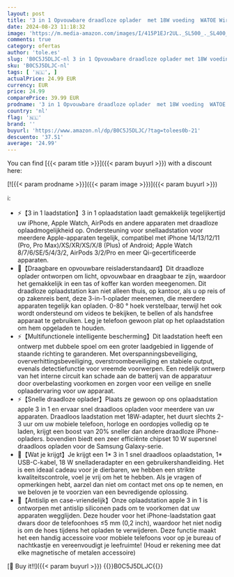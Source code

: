 ```yaml
---
layout: post
title: '3 in 1 Opvouwbare draadloze oplader  met 18W voeding  WATOE Wireless Charger compatibel met iPhone 15/14/13/12/11/Pro/Max/XS/XR/X/8/Plus  Apple Watch 9/8/7/6/SE/5/4/3/2 & AirPods 3/2/Pro'
date: 2024-08-23 11:18:32
image: 'https://m.media-amazon.com/images/I/415P1EJr2UL._SL500_._SL400_.jpg'
comments: true
category: ofertas
author: 'tole.es'
slug: 'B0C5J5DLJC-nl 3 in 1 Opvouwbare draadloze oplader met 18W voeding WATOE...'
sku: 'B0C5J5DLJC-nl'
tags: [ '🇳🇱', ]
actualPrice: 24.99 EUR
currency: EUR
price: 24.99
comparePrice: 39.99 EUR
prodname: '3 in 1 Opvouwbare draadloze oplader  met 18W voeding  WATOE Wireless Charger compatibel met iPhone 15/14/13/12/11/Pro/Max/XS/XR/X/8/Plus  Apple Watch 9/8/7/6/SE/5/4/3/2 & AirPods 3/2/Pro'
country: 'nl'
flag: '🇳🇱'
brand: ''
buyurl: 'https://www.amazon.nl/dp/B0C5J5DLJC/?tag=tolees0b-21'
descuento: '37.51'
average: '24.99'
---
```


You can find [{{< param title >}}]({{< param buyurl >}}) with a discount here:

[![{{< param prodname >}}]({{< param image >}})]({{< param buyurl >}})

ℹ️:

- ⚡【3 in 1 laadstation】3 in 1 oplaadstation laadt gemakkelijk tegelijkertijd uw iPhone, Apple Watch, AirPods en andere apparaten met draadloze oplaadmogelijkheid op. Ondersteuning voor snellaadstation voor meerdere Apple-apparaten tegelijk, compatibel met iPhone 14/13/12/11 (Pro, Pro Max)/XS/XR/XS/X/8 (Plus) of Android; Apple Watch 8/7/6/SE/5/4/3/2, AirPods 3/2/Pro en meer Qi-gecertificeerde apparaten.
- 🔋【Draagbare en opvouwbare reisladerstandaard】Dit draadloze oplader ontworpen om licht, opvouwbaar en draagbaar te zijn, waardoor het gemakkelijk in een tas of koffer kan worden meegenomen. Dit draadloze oplaadstation kan niet alleen thuis, op kantoor, als u op reis of op zakenreis bent, deze 3-in-1-oplader meenemen, die meerdere apparaten tegelijk kan opladen. 0-80 ° hoek verstelbaar, terwijl het ook wordt ondersteund om videos te bekijken, te bellen of als handsfree apparaat te gebruiken. Leg je telefoon gewoon plat op het oplaadstation om hem opgeladen te houden.
- ⚡【Multifunctionele intelligente bescherming】Dit laadstation heeft een ontwerp met dubbele spoel om een groter laadgebied in liggende of staande richting te garanderen. Met overspanningsbeveiliging, oververhittingsbeveiliging, overstroombeveiliging en stabiele output, evenals detectiefunctie voor vreemde voorwerpen. Een redelijk ontwerp van het interne circuit kan schade aan de batterij van de apparatuur door overbelasting voorkomen en zorgen voor een veilige en snelle oplaadervaring voor uw apparaat.
- ⚡【Snelle draadloze oplader】Plaats ze gewoon op ons oplaadstation apple 3 in 1 en ervaar snel draadloos opladen voor meerdere van uw apparaten. Draadloos laadstation met 18W-adapter, het duurt slechts 2-3 uur om uw mobiele telefoon, horloge en oordopjes volledig op te laden, krijgt een boost van 20% sneller dan andere draadloze iPhone-opladers. bovendien biedt een zeer efficiënte chipset 10 W supersnel draadloos opladen voor de Samsung Galaxy-serie.
- 🔋【Wat je krijgt】Je krijgt een 1* 3 in 1 snel draadloos oplaadstation, 1* USB-C-kabel, 18 W snelladeradapter en een gebruikershandleiding. Het is een ideaal cadeau voor je dierbaren, we hebben een strikte kwaliteitscontrole, voel je vrij om het te hebben. Als je vragen of opmerkingen hebt, aarzel dan niet om contact met ons op te nemen, en we beloven je te voorzien van een bevredigende oplossing.
- 🔋【Antislip en case-vriendelijk】Onze oplaadstation apple 3 in 1 is ontworpen met antislip siliconen pads om te voorkomen dat uw apparaten wegglijden. Deze houder voor het iPhone-laadstation gaat dwars door de telefoonhoes ≤5 mm (0,2 inch), waardoor het niet nodig is om de hoes tijdens het opladen te verwijderen. Deze functie maakt het een handig accessoire voor mobiele telefoons voor op je bureau of nachtkastje en vereenvoudigt je leefruimte! (Houd er rekening mee dat elke magnetische of metalen accessoire)

[🛒 Buy it!!]({{< param buyurl >}})
{{<world>}}B0C5J5DLJC{{</world>}}
